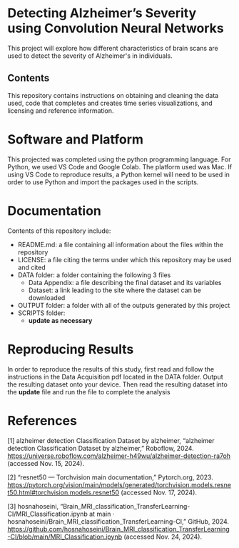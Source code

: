 # Detecting Alzheimer’s Severity using Convolution Neural Networks

This project will explore how different characteristics of brain scans are used to detect the severity of Alzheimer's in individuals.

## Contents
This repository contains instructions on obtaining and cleaning the data used, code that completes and creates time series visualizations, and licensing and reference information.

# Software and Platform

This projected was completed using the python programming language. For Python, we used VS Code and Google Colab. The platform used was Mac. If using VS Code to reproduce results, a Python kernel will need to be used in order to use Python and import the packages used in the scripts.

# Documentation

Contents of this repository include:

- README.md: a file containing all information about the files within the repository
- LICENSE: a file citing the terms under which this repository may be used and cited
- DATA folder: a folder containing the following 3 files
  - Data Appendix: a file describing the final dataset and its variables
  - Dataset: a link leading to the site where the dataset can be downloaded
- OUTPUT folder: a folder with all of the outputs generated by this project
- SCRIPTS folder:
  - **update as necessary**
 
# Reproducing Results

In order to reproduce the results of this study, first read and follow the instructions in the Data Acquisition pdf located in the DATA folder. Output the resulting dataset onto your device. Then read the resulting dataset into the **update** file and run the file to complete the analysis

# References

[1] alzheimer detection Classification Dataset by alzheimer, “alzheimer detection Classification Dataset by alzheimer,” Roboflow, 2024. https://universe.roboflow.com/alzheimer-h49wu/alzheimer-detection-ra7oh (accessed Nov. 15, 2024).
‌

[2] “resnet50 — Torchvision main documentation,” Pytorch.org, 2023. https://pytorch.org/vision/main/models/generated/torchvision.models.resnet50.html#torchvision.models.resnet50 (accessed Nov. 17, 2024).

[3] hosnahoseini, “Brain_MRI_classification_TransferLearning-CI/MRI_Classification.ipynb at main · hosnahoseini/Brain_MRI_classification_TransferLearning-CI,” GitHub, 2024. https://github.com/hosnahoseini/Brain_MRI_classification_TransferLearning-CI/blob/main/MRI_Classification.ipynb (accessed Nov. 24, 2024).
